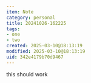 ```yaml
---
item: Note
category: personal
title: 20241026-162225
tags:
- one
- two
created: 2025-03-10@18:13:19
modified: 2025-03-10@18:13:19
uid: 342e4179b70d9467
---
```


this should work